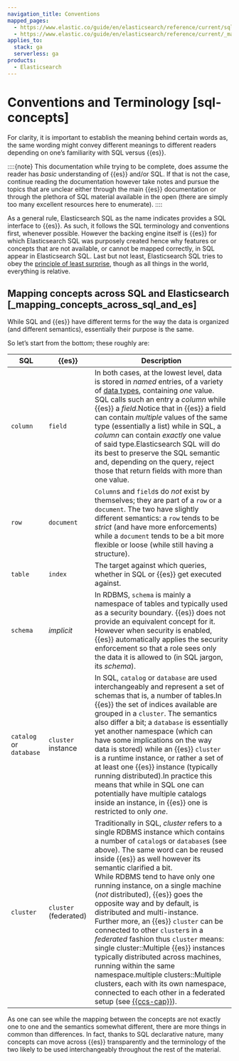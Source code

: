 ```yaml
---
navigation_title: Conventions
mapped_pages:
  - https://www.elastic.co/guide/en/elasticsearch/reference/current/sql-concepts.html
  - https://www.elastic.co/guide/en/elasticsearch/reference/current/_mapping_concepts_across_sql_and_elasticsearch.html
applies_to:
  stack: ga
  serverless: ga
products:
  - Elasticsearch
---
```


# Conventions and Terminology [sql-concepts]

For clarity, it is important to establish the meaning behind certain words as, the same wording might convey different meanings to different readers depending on one’s familiarity with SQL versus {{es}}.

::::{note} 
This documentation while trying to be complete, does assume the reader has *basic* understanding of {{es}} and/or SQL. If that is not the case, continue reading the documentation however take notes and pursue the topics that are unclear either through the main {{es}} documentation or through the plethora of SQL material available in the open (there are simply too many excellent resources here to enumerate).
::::


As a general rule, Elasticsearch SQL as the name indicates provides a SQL interface to {{es}}. As such, it follows the SQL terminology and conventions first, whenever possible. However the backing engine itself is {{es}} for which Elasticsearch SQL was purposely created hence why features or concepts that are not available, or cannot be mapped correctly, in SQL appear in Elasticsearch SQL. Last but not least, Elasticsearch SQL tries to obey the [principle of least surprise](https://en.wikipedia.org/wiki/Principle_of_least_astonishment), though as all things in the world, everything is relative.

## Mapping concepts across SQL and Elasticsearch [_mapping_concepts_across_sql_and_es]

While SQL and {{es}} have different terms for the way the data is organized (and different semantics), essentially their purpose is the same.

So let’s start from the bottom; these roughly are:

| SQL | {{es}} | Description |
| --- | --- | --- |
| `column` | `field` | In both cases, at the lowest level, data is stored in *named* entries, of a variety of [data types](sql-data-types.md), containing *one* value. SQL calls such an entry a *column* while {{es}} a *field*.Notice that in {{es}} a field can contain *multiple* values of the same type (essentially a list) while in SQL, a *column* can contain *exactly* one value of said type.Elasticsearch SQL will do its best to preserve the SQL semantic and, depending on the query, reject those that return fields with more than one value. |
| `row` | `document` | `Column`s and `field`s do *not* exist by themselves; they are part of a `row` or a `document`. The two have slightly different semantics: a `row` tends to be *strict* (and have more enforcements) while a `document` tends to be a bit more flexible or loose (while still having a structure). |
| `table` | `index` | The target against which queries, whether in SQL or {{es}} get executed against. |
| `schema` | *implicit* | In RDBMS, `schema` is mainly a namespace of tables and typically used as a security boundary. {{es}} does not provide an equivalent concept for it. However when security is enabled, {{es}} automatically applies the security enforcement so that a role sees only the data it is allowed to (in SQL jargon, its *schema*). |
| `catalog` or `database` | `cluster` instance | In SQL, `catalog` or `database` are used interchangeably and represent a set of schemas that is, a number of tables.In {{es}} the set of indices available are grouped in a `cluster`. The semantics also differ a bit; a `database` is essentially yet another namespace (which can have some implications on the way data is stored) while an {{es}} `cluster` is a runtime instance, or rather a set of at least one {{es}} instance (typically running distributed).In practice this means that while in SQL one can potentially have multiple catalogs inside an instance, in {{es}} one is restricted to only *one*. |
| `cluster` | `cluster` (federated) | Traditionally in SQL, *cluster* refers to a single RDBMS instance which contains a number of `catalog`s or `database`s (see above). The same word can be reused inside {{es}} as well however its semantic clarified a bit.<br>While RDBMS tend to have only one running instance, on a single machine (*not* distributed), {{es}} goes the opposite way and by default, is distributed and multi-instance.<br>Further more, an {{es}} `cluster` can be connected to other `cluster`s in a *federated* fashion thus `cluster` means:<br>single cluster::Multiple {{es}} instances typically distributed across machines, running within the same namespace.multiple clusters::Multiple clusters, each with its own namespace, connected to each other in a federated setup (see [{{ccs-cap}}](../../../solutions/search/cross-cluster-search.md)). |

As one can see while the mapping between the concepts are not exactly one to one and the semantics somewhat different, there are more things in common than differences. In fact, thanks to SQL declarative nature, many concepts can move across {{es}} transparently and the terminology of the two likely to be used interchangeably throughout the rest of the material.




